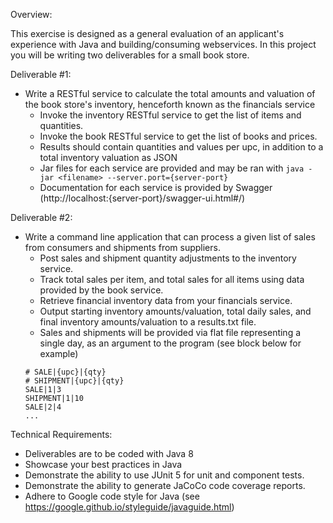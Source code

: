 Overview:

This exercise is designed as a general evaluation of an applicant's experience with Java and building/consuming webservices.  In this project you will be writing two deliverables for a small book store.  


Deliverable #1:

- Write a RESTful service to calculate the total amounts and valuation of the book store's inventory, henceforth known as the financials service
  * Invoke the inventory RESTful service to get the list of items and quantities.
  * Invoke the book RESTful service to get the list of books and prices.
  * Results should contain quantities and values per upc, in addition to a total inventory valuation as JSON
  * Jar files for each service are provided and may be ran with `java -jar <filename> --server.port={server-port}`
  * Documentation for each service is provided by Swagger (http://localhost:{server-port}/swagger-ui.html#/)

Deliverable #2:

- Write a command line application that can process a given list of sales from consumers and shipments from suppliers.
  * Post sales and shipment quantity adjustments to the inventory service.
  * Track total sales per item, and total sales for all items using data provided by the book service.
  * Retrieve financial inventory data from your financials service.
  * Output starting inventory amounts/valuation, total daily sales, and final inventory amounts/valuation to a results.txt file.
  * Sales and shipments will be provided via flat file representing a single day, as an argument to the program (see block below for example)
   ```text
   # SALE|{upc}|{qty}
   # SHIPMENT|{upc}|{qty}
   SALE|1|3
   SHIPMENT|1|10
   SALE|2|4
   ...
   ```

Technical Requirements:

  * Deliverables are to be coded with Java 8
  * Showcase your best practices in Java
  * Demonstrate the ability to use JUnit 5 for unit and component tests.    
  * Demonstrate the ability to generate JaCoCo code coverage reports.
  * Adhere to Google code style for Java (see https://google.github.io/styleguide/javaguide.html)
